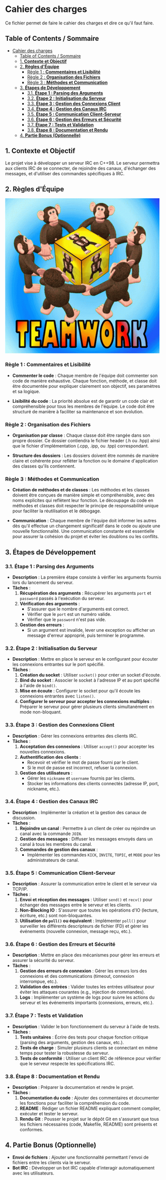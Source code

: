 # Cahier des charges

Ce fichier permet de faire le cahier des charges et dire ce qu'il faut faire.

## Table of Contents / Sommaire
- [Cahier des charges](#cahier-des-charges)
  - [Table of Contents / Sommaire](#table-of-contents--sommaire)
  - [1. **Contexte et Objectif**](#1-contexte-et-objectif)
  - [2. **Règles d'Équipe**](#2-règles-déquipe)
    - [Règle 1 : **Commentaires et Lisibilité**](#règle-1--commentaires-et-lisibilité)
    - [Règle 2 : **Organisation des Fichiers**](#règle-2--organisation-des-fichiers)
    - [Règle 3 : **Méthodes et Communication**](#règle-3--méthodes-et-communication)
  - [3. **Étapes de Développement**](#3-étapes-de-développement)
    - [3.1. **Étape 1 : Parsing des Arguments**](#31-étape-1--parsing-des-arguments)
    - [3.2. **Étape 2 : Initialisation du Serveur**](#32-étape-2--initialisation-du-serveur)
    - [3.3. **Étape 3 : Gestion des Connexions Client**](#33-étape-3--gestion-des-connexions-client)
    - [3.4. **Étape 4 : Gestion des Canaux IRC**](#34-étape-4--gestion-des-canaux-irc)
    - [3.5. **Étape 5 : Communication Client-Serveur**](#35-étape-5--communication-client-serveur)
    - [3.6. **Étape 6 : Gestion des Erreurs et Sécurité**](#36-étape-6--gestion-des-erreurs-et-sécurité)
    - [3.7. **Étape 7 : Tests et Validation**](#37-étape-7--tests-et-validation)
    - [3.8. **Étape 8 : Documentation et Rendu**](#38-étape-8--documentation-et-rendu)
  - [4. **Partie Bonus (Optionnelle)**](#4-partie-bonus-optionnelle)


## 1. **Contexte et Objectif**
Le projet vise à développer un serveur IRC en C++98. Le serveur permettra aux clients IRC de se connecter, de rejoindre des canaux, d'échanger des messages, et d'utiliser des commandes spécifiques à IRC.

## 2. **Règles d'Équipe**

![Team work gif](./illusatrion/teamwork-go-team.gif)

### Règle 1 : **Commentaires et Lisibilité**
- **Commenter le code** : Chaque membre de l'équipe doit commenter son code de manière exhaustive. Chaque fonction, méthode, et classe doit être documentée pour expliquer clairement son objectif, ses paramètres et sa logique.

- **Lisibilité du code** : La priorité absolue est de garantir un code clair et compréhensible pour tous les membres de l'équipe. Le code doit être structuré de manière à faciliter sa maintenance et son évolution.

### Règle 2 : **Organisation des Fichiers**
- **Organisation par classe** : Chaque classe doit être rangée dans son propre dossier. Ce dossier contiendra le fichier header (.h ou .hpp) ainsi que le fichier d'implémentation (.cpp, .ipp, ou .tpp) correspondant.

- **Structure des dossiers** : Les dossiers doivent être nommés de manière claire et cohérente pour refléter la fonction ou le domaine d'application des classes qu'ils contiennent.

### Règle 3 : **Méthodes et Communication**
- **Création de méthodes et de classes** : Les méthodes et les classes doivent être conçues de manière simple et compréhensible, avec des noms explicites qui reflètent leur fonction. Le découpage du code en méthodes et classes doit respecter le principe de responsabilité unique pour faciliter la réutilisation et le débogage.

- **Communication** : Chaque membre de l'équipe doit informer les autres dès qu'il effectue un changement significatif dans le code ou ajoute une nouvelle fonctionnalité. Une communication constante est essentielle pour assurer la cohésion du projet et éviter les doublons ou les conflits.

## 3. **Étapes de Développement**

### 3.1. **Étape 1 : Parsing des Arguments**
- **Description** : La première étape consiste à vérifier les arguments fournis lors du lancement du serveur.
- **Tâches** :
  1. **Récupération des arguments** : Récupérer les arguments `port` et `password` passés à l'exécution du serveur.
  2. **Vérification des arguments** :
     - S'assurer que le nombre d'arguments est correct.
     - Vérifier que le `port` est un numéro valide.
     - Vérifier que le `password` n'est pas vide.
  3. **Gestion des erreurs** :
     - Si un argument est invalide, lever une exception ou afficher un message d'erreur approprié, puis terminer le programme.

### 3.2. **Étape 2 : Initialisation du Serveur**
- **Description** : Mettre en place le serveur en le configurant pour écouter les connexions entrantes sur le port spécifié.
- **Tâches** :
  1. **Création du socket** : Utiliser `socket()` pour créer un socket d'écoute.
  2. **Bind du socket** : Associer le socket à l'adresse IP et au port spécifié à l'aide de `bind()`.
  3. **Mise en écoute** : Configurer le socket pour qu'il écoute les connexions entrantes avec `listen()`.
  4. **Configurer le serveur pour accepter les connexions multiples** : Préparer le serveur pour gérer plusieurs clients simultanément en mode non-bloquant.

### 3.3. **Étape 3 : Gestion des Connexions Client**
- **Description** : Gérer les connexions entrantes des clients IRC.
- **Tâches** :
  1. **Acceptation des connexions** : Utiliser `accept()` pour accepter les nouvelles connexions.
  2. **Authentification des clients** :
     - Recevoir et vérifier le mot de passe fourni par le client.
     - Si le mot de passe est incorrect, refuser la connexion.
  3. **Gestion des utilisateurs** :
     - Gérer les `nickname` et `username` fournis par les clients.
     - Stocker les informations des clients connectés (adresse IP, port, nickname, etc.).

### 3.4. **Étape 4 : Gestion des Canaux IRC**
- **Description** : Implémenter la création et la gestion des canaux de discussion.
- **Tâches** :
  1. **Rejoindre un canal** : Permettre à un client de créer ou rejoindre un canal avec la commande `JOIN`.
  2. **Gestion des messages** : Diffuser les messages envoyés dans un canal à tous les membres du canal.
  3. **Commandes de gestion des canaux** :
     - Implémenter les commandes `KICK`, `INVITE`, `TOPIC`, et `MODE` pour les administrateurs de canal.

### 3.5. **Étape 5 : Communication Client-Serveur**
- **Description** : Assurer la communication entre le client et le serveur via TCP/IP.
- **Tâches** :
  1. **Envoi et réception des messages** : Utiliser `send()` et `recv()` pour échanger des messages entre le serveur et les clients.
  2. **Non-Blocking IO** : S'assurer que toutes les opérations d'IO (lecture, écriture, etc.) sont non-bloquantes.
  3. **Utilisation de `poll()` ou équivalent** : Implémenter `poll()` pour surveiller les différents descripteurs de fichier (FD) et gérer les événements (nouvelle connexion, message reçu, etc.).

### 3.6. **Étape 6 : Gestion des Erreurs et Sécurité**
- **Description** : Mettre en place des mécanismes pour gérer les erreurs et assurer la sécurité du serveur.
- **Tâches** :
  1. **Gestion des erreurs de connexion** : Gérer les erreurs lors des connexions et des communications (timeout, connexion interrompue, etc.).
  2. **Validation des entrées** : Valider toutes les entrées utilisateur pour éviter les attaques courantes (e.g., injection de commandes).
  3. **Logs** : Implémenter un système de logs pour suivre les actions du serveur et les événements importants (connexions, erreurs, etc.).

### 3.7. **Étape 7 : Tests et Validation**
- **Description** : Valider le bon fonctionnement du serveur à l'aide de tests.
- **Tâches** :
  1. **Tests unitaires** : Écrire des tests pour chaque fonction critique (parsing des arguments, gestion des canaux, etc.).
  2. **Tests de charge** : Simuler plusieurs clients se connectant en même temps pour tester la robustesse du serveur.
  3. **Tests de conformité** : Utiliser un client IRC de référence pour vérifier que le serveur respecte les spécifications IRC.

### 3.8. **Étape 8 : Documentation et Rendu**
- **Description** : Préparer la documentation et rendre le projet.
- **Tâches** :
  1. **Documentation du code** : Ajouter des commentaires et documenter les fonctions pour faciliter la compréhension du code.
  2. **README** : Rédiger un fichier README expliquant comment compiler, exécuter et tester le serveur.
  3. **Rendu Git** : Pousser le projet sur le dépôt Git en s'assurant que tous les fichiers nécessaires (code, Makefile, README) sont présents et conformes.

## 4. **Partie Bonus (Optionnelle)**
- **Envoi de fichiers** : Ajouter une fonctionnalité permettant l'envoi de fichiers entre les clients via le serveur.
- **Bot IRC** : Développer un bot IRC capable d'interagir automatiquement avec les utilisateurs.
